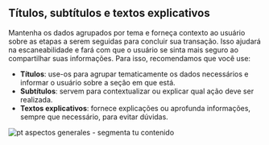 ## Títulos, subtítulos e textos explicativos

Mantenha os dados agrupados por tema e forneça contexto ao usuário sobre as etapas a serem seguidas para concluir sua transação. Isso ajudará na escaneabilidade e fará com que o usuário se sinta mais seguro ao compartilhar suas informações. Para isso, recomendamos que você use:

* **Títulos**: use-os para agrupar tematicamente os dados necessários e informar o usuário sobre a seção em que está.
* **Subtítulos**: servem para contextualizar ou explicar qual ação deve ser realizada.
* **Textos explicativos**: fornece explicações ou aprofunda informações, sempre que necessário, para evitar dúvidas.

![pt aspectos generales - segmenta tu contenido](best-practices-guide/PortAspectosGeneralesSegmentaTuContenido.png)
